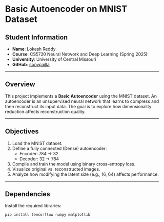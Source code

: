 # Basic Autoencoder on MNIST Dataset

## Student Information

* **Name**: Lokesh Reddy
* **Course**: CS5720 Neural Network and Deep Learning (Spring 2025)  
* **University**: University of Central Missouri  
* **GitHub**: [sonypailla](https://github.com/sonypailla)

---

## Overview

This project implements a **Basic Autoencoder** using the MNIST dataset. An autoencoder is an unsupervised neural network that learns to compress and then reconstruct its input data. The goal is to explore how dimensionality reduction affects reconstruction quality.

---

## Objectives

1. Load the MNIST dataset.
2. Define a fully connected (Dense) autoencoder:
   - Encoder: 784 → 32
   - Decoder: 32 → 784
3. Compile and train the model using binary cross-entropy loss.
4. Visualize original vs. reconstructed images.
5. Analyze how modifying the latent size (e.g., 16, 64) affects performance.

---

## Dependencies

Install the required libraries:

```bash
pip install tensorflow numpy matplotlib
